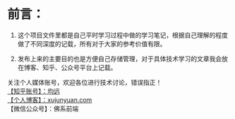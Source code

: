 # 前言：  
1. 这个项目文件里都是自己平时学习过程中做的学习笔记，根据自己理解的程度做了不同深度的记载，所有对于大家的参考价值有限。  
  
2. 发布上来的主要目的也是方便自己存储管理，对于具体技术学习的文章我会放在博客、知乎、公众号平台上记载。  

关注个人媒体账号，欢迎各位进行技术讨论，错误指正！  
[【知乎账号】：均远](https://www.zhihu.com/people/bai-yi-du-jiang-12-83/activities)  
[【个人博客】：xujunyuan.com](http://xujunyuan.com)  
【微信公众号】：佛系前端  

